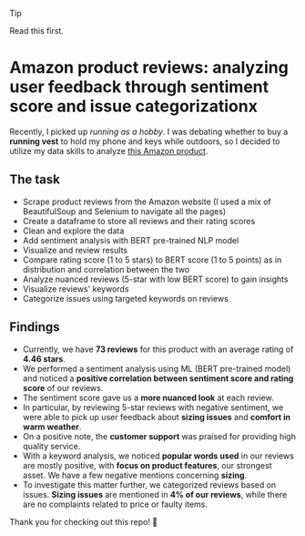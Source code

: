 > [!TIP]
> Read this first. 

# Amazon product reviews: analyzing user feedback through sentiment score and issue categorizationx

Recently, I picked up *running as a hobby*. I was debating whether to buy a **running vest** to hold my phone and keys while outdoors, so I decided to utilize my data skills to analyze [this Amazon product](https://www.amazon.com/Zelvot-Adjustable-Hydration-Breathable-Reflective/dp/B0D6YMKZ64/ref=cm_cr_arp_d_bdcrb_top?ie=UTF8). 

## The task

- Scrape product reviews from the Amazon website (I used a mix of BeautifulSoup and Selenium to navigate all the pages)
- Create a dataframe to store all reviews and their rating scores
- Clean and explore the data
- Add sentiment analysis with BERT pre-trained NLP model
- Visualize and review results 
- Compare rating score (1 to 5 stars) to BERT score (1 to 5 points) as in distribution and correlation between the two
- Analyze nuanced reviews (5-star with low BERT score) to gain insights
- Visualize reviews' keywords
- Categorize issues using targeted keywords on reviews

## Findings

- Currently, we have **73 reviews** for this product with an average rating of **4.46 stars**. 
- We performed a sentiment analysis using ML (BERT pre-trained model) and noticed a **positive correlation between sentiment score and rating score** of our reviews.
- The sentiment score gave us a **more nuanced look** at each review.
- In particular, by reviewing 5-star reviews with negative sentiment, we were able to pick up user feedback about **sizing issues** and **comfort in warm weather**. 
- On a positive note, the **customer support** was praised for providing high quality service.
- With a keyword analysis, we noticed **popular words used** in our reviews are mostly positive, with **focus on product features**, our strongest asset. We have a few negative mentions concerning **sizing**.
- To investigate this matter further, we categorized reviews based on issues. **Sizing issues** are mentioned in **4% of our reviews**, while there are no complaints related to price or faulty items.

Thank you for checking out this repo! :star2: